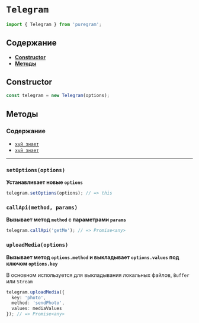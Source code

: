 # `Telegram`

```ts
import { Telegram } from 'puregram';
```

## Содержание

* [**Constructor**](#constructor)
* [**Методы**](#методы)

## Constructor

```ts
const telegram = new Telegram(options);
```

## Методы

### Содержание

* [`хуй знает`](#не-ебу)
* [`хуй знает`](#не-ебу)

---

### `setOptions(options)`

**Устанавливает новые `options`**

```ts
telegram.setOptions(options); // => this
```

### `callApi(method, params)`

**Вызывает метод `method` с параметрами `params`**

```ts
telegram.callApi('getMe'); // => Promise<any>
```

### `uploadMedia(options)`

**Вызывает метод `options.method` и выкладывает `options.values` под ключом `options.key`**



В основном используется для выкладывания локальных файлов, `Buffer` или `Stream`

```ts
telegram.uploadMedia({
  key: 'photo',
  method: 'sendPhoto',
  values: mediaValues
}); // => Promise<any>
```
